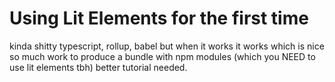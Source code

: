 # Using Lit Elements for the first time

kinda shitty
typescript, rollup, babel
but when it works it works which is nice
so much  work to produce a bundle with npm modules (which you NEED to use lit elements tbh)
better tutorial needed.
